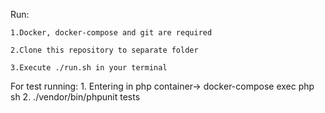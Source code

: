Run:

    1.Docker, docker-compose and git are required

    2.Clone this repository to separate folder

    3.Execute ./run.sh in your terminal

For test running:
    1. Entering in php container-> docker-compose exec php sh
    2. ./vendor/bin/phpunit tests
